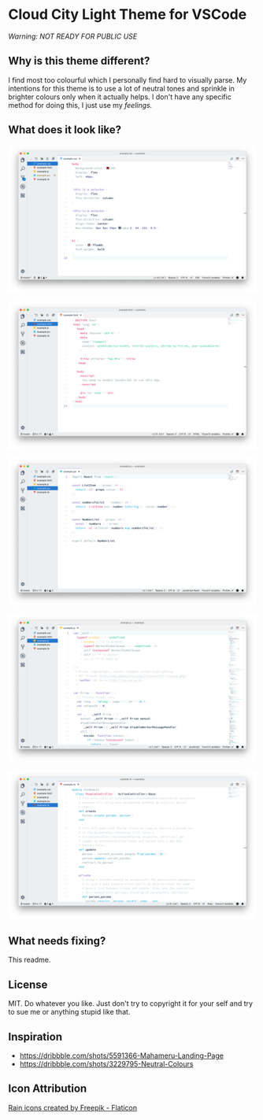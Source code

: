 # Cloud City Light Theme for VSCode

_Warning: NOT READY FOR PUBLIC USE_

## Why is this theme different?

I find most too colourful which I personally find hard to visually parse. My intentions for this theme is to use a lot of neutral tones and sprinkle in brighter colours only when it actually helps. I don't have any specific method for doing this, I just use my _feelings._

## What does it look like?

![screenshot](screenshots/cloud-city-1.png)

![screenshot](screenshots/cloud-city-2.png)

![screenshot](screenshots/cloud-city-3.png)

![screenshot](screenshots/cloud-city-4.png)

![screenshot](screenshots/cloud-city-5.png)

## What needs fixing?

This readme.

## License

MIT. Do whatever you like. Just don't try to copyright it for your self and try to sue me or anything stupid like that.

## Inspiration

- https://dribbble.com/shots/5591366-Mahameru-Landing-Page
- https://dribbble.com/shots/3229795-Neutral-Colours

## Icon Attribution

[Rain icons created by Freepik - Flaticon](https://www.flaticon.com/free-icons/rain)
